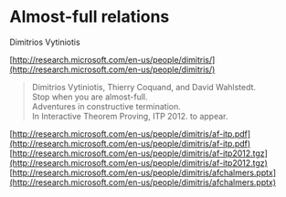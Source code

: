 # Almost-full relations

Dimitrios Vytiniotis

[http://research.microsoft.com/en-us/people/dimitris/](http://research.microsoft.com/en-us/people/dimitris/)

> Dimitrios Vytiniotis, Thierry Coquand, and David Wahlstedt.   
Stop when you are almost-full.  
Adventures in constructive termination.  
In Interactive Theorem Proving, ITP 2012. to appear.

[http://research.microsoft.com/en-us/people/dimitris/af-itp.pdf](http://research.microsoft.com/en-us/people/dimitris/af-itp.pdf)  
[http://research.microsoft.com/en-us/people/dimitris/af-itp2012.tgz](http://research.microsoft.com/en-us/people/dimitris/af-itp2012.tgz)  
[http://research.microsoft.com/en-us/people/dimitris/afchalmers.pptx](http://research.microsoft.com/en-us/people/dimitris/afchalmers.pptx)
